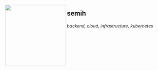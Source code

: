 <img src="https://github.com/bbsemih/bbsemih/assets/90466553/7574332f-9697-4ece-99e3-07b5a16c2409" align="left" width="200"> <h2>semih</h2>

###### backend, cloud, infrastructure, kubernetes

